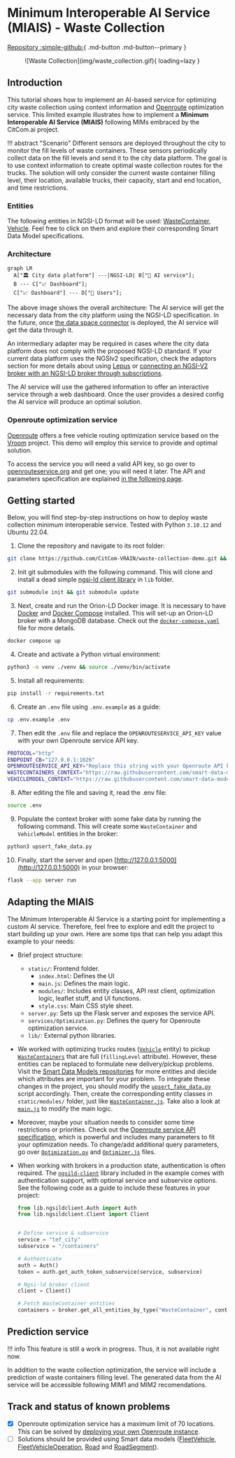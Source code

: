 # Minimum Interoperable AI Service (MIAIS) - Waste Collection 
[Repository :simple-github:](https://github.com/CitCom-VRAIN/waste-collection-demo){ .md-button .md-button--primary }

<figure markdown>
  ![Waste Collection](img/waste_collection.gif){ loading=lazy }
</figure>

## Introduction
This tutorial shows how to implement an AI-based service for optimizing city waste collection using context information and [Openroute](https://openrouteservice.org/) optimization service. This limited example illustrates how to implement a **Minimum Interoperable AI Service (MIAIS)** following MIMs embraced by the CitCom.ai project.

!!! abstract "Scenario"
    Different sensors are deployed throughout the city to monitor the fill levels of waste containers. These sensors periodically collect data on the fill levels and send it to the city data platform. The goal is to use context information to create optimal waste collection routes for the trucks. The solution will only consider the current waste container filling level, their location, available trucks, their capacity, start and end location, and time restrictions.

### Entities
The following entities in NGSI-LD format will be used: [WasteContainer](https://github.com/smart-data-models/dataModel.WasteManagement/tree/master/WasteContainer), [Vehicle](https://github.com/smart-data-models/dataModel.Transportation/tree/master/Vehicle). Feel free to click on them and explore their corresponding Smart Data Model specifications.

### Architecture
```mermaid
graph LR
  A["🏛️ City data platform"] ---|NGSI-LD| B["🤖 AI service"];
  B --- C["📈 Dashboard"];
  C["📈 Dashboard"] --- D["👥 Users"];
```

The above image shows the overall architecture: The AI service will get the necessary data from the city platform using the NGSI-LD specification. In the future, once [the data space connector](./../documentation/data_space_connector/fiware_connector/index.md) is deployed, the AI service will get the data through it. 

An intermediary adapter may be required in cases where the city data platform does not comply with the proposed NGSI-LD standard. If your current data platform uses the NGSIv2 specification, check the adaptors section for more details about using [Lepus](../documentation/lepus.md) or [connecting an NGSI-V2 broker with an NGSI-LD broker through subscriptions](../documentation/iot_agent.md). 

The AI service will use the gathered information to offer an interactive service through a web dashboard. Once the user provides a desired config the AI service will produce an optimal solution.

### Openroute optimization service
[Openroute](https://openrouteservice.org/) offers a free vehicle routing optimization service based on the [Vroom](https://github.com/VROOM-Project/vroom) project. This demo will employ this service to provide and optimal solution. 

To access the service you will need a valid API key, so go over to [openrouteservice.org](https://openrouteservice.org) and get one; you will need it later. The API and parameters specification are explained [in the following page](https://github.com/VROOM-Project/vroom/blob/master/docs/API.md).

## Getting started
Below, you will find step-by-step instructions on how to deploy waste collection minimum interoperable service. Tested with Python `3.10.12` and Ubuntu 22.04.

1. Clone the repository and navigate to its root folder:
```bash
git clone https://github.com/CitCom-VRAIN/waste-collection-demo.git && cd waste-collection-demo
```

2. Init git submodules with the following command. This will clone and install a dead simple [ngsi-ld client library](https://github.com/CitCom-VRAIN/ngsild-client) in `lib` folder.
```bash
git submodule init && git submodule update
```

3. Next, create and run the Orion-LD Docker image. It is necessary to have [Docker](https://www.docker.com/) and [Docker Compose](https://docs.docker.com/compose) installed. This will set-up an Orion-LD broker with a MongoDB database. Check out the [`docker-compose.yaml`](https://github.com/CitCom-VRAIN/waste-collection-demo/blob/mvs-orionld/docker-compose.yaml) file for more details.
```bash
docker compose up
```

4. Create and activate a Python virtual environment:
```bash
python3 -m venv ./venv && source ./venv/bin/activate
```

5. Install all requirements:
```bash
pip install -r requirements.txt
```

6. Create an `.env` file using `.env.example` as a guide: 
```bash
cp .env.example .env
```

7. Then edit the `.env` file and replace the `OPENROUTESERVICE_API_KEY` value with your own Openroute service API key.
```bash
PROTOCOL="http"
ENDPOINT_CB="127.0.0.1:1026"
OPENROUTESERVICE_API_KEY="Replace this string with your Openroute API key"
WASTECONTAINERS_CONTEXT="https://raw.githubusercontent.com/smart-data-models/dataModel.WasteManagement/master/context.jsonld"
VEHICLEMODEL_CONTEXT="https://raw.githubusercontent.com/smart-data-models/dataModel.Transportation/master/context.jsonld"
```

8. After editing the file and saving it, read the .env file:
```bash
source .env
```  

9. Populate the context broker with some fake data by running the following command. This will create some `WasteContainer` and `VehicleModel` entities in the broker:
```bash
python3 upsert_fake_data.py
```

10. Finally, start the server and open [http://127.0.0.1:5000](http://127.0.0.1:5000) in your browser:
```bash
flask --app server run
```

## Adapting the MIAIS
The Minimum Interoperable AI Service is a starting point for implementing a custom AI service. Therefore, feel free to explore and edit the project to start building up your own. Here are some tips that can help you adapt this example to your needs:

- Brief project structure:
	- `static/`: Frontend folder. 
		- `index.html`: Defines the UI
		- `main.js`: Defines the main logic.
		- `modules/`: Includes entity classes, API rest client, optimization logic, leaflet stuff, and UI functions.
		- `style.css`: Main CSS style sheet.
	- `server.py`:  Sets up the Flask server and exposes the service API.
	- `services/Optimization.py`: Defines the query for Openroute optimization service. 
	- `lib/`: External python libraries.

- We worked with optimizing trucks routes ([`Vehicle`](https://github.com/smart-data-models/dataModel.Transportation/tree/master/Vehicle) entity) to pickup [`WasteContainers`](https://github.com/smart-data-models/dataModel.WasteManagement/tree/master/WasteContainer) that are full (`fillingLevel` attribute). However, these entities can be replaced to formulate new delivery/pickup problems. Visit the [Smart Data Models repositories](https://github.com/smart-data-models) for more entities and decide which attributes are important for your problem. To integrate these changes in the project, you should modify the [`upsert_fake_data.py`](https://github.com/CitCom-VRAIN/waste-collection-demo/blob/mvs-orionld/upsert_fake_data.py) script accordingly. Then, create the corresponding entity classes in `static/modules/` folder, just like [`WasteContainer.js`](https://github.com/CitCom-VRAIN/waste-collection-demo/blob/mvs-orionld/static/modules/WasteContainer.js). Take also a look at [`main.js`](https://github.com/CitCom-VRAIN/waste-collection-demo/blob/mvs-orionld/static/main.js) to modify the main logic. 

- Moreover, maybe your situation needs to consider some time restrictions or priorities. Check out the [Openroute service API specification](https://github.com/VROOM-Project/vroom/blob/master/docs/API.md), which is powerful and includes many parameters to fit your optimization needs. To change/add additional query parameters, go over [`Optimization.py`](https://github.com/CitCom-VRAIN/waste-collection-demo/blob/mvs-orionld/services/Optimization.py) and [`Optimizer.js`](https://github.com/CitCom-VRAIN/waste-collection-demo/blob/mvs-orionld/static/modules/Optimizer.js) files.

- When working with brokers in a production state, authentication is often required. The [`ngsild-client`](https://github.com/CitCom-VRAIN/ngsild-client) library included in the example comes with authentication support, with optional service and subservice options. See the following code as a guide to include these features in your project:

  ```python
  from lib.ngsildclient.Auth import Auth
  from lib.ngsildclient.Client import Client


  # Define service & subservice
  service = "tef_city"
  subservice = "/containers"

  # Authenticate
  auth = Auth()
  token = auth.get_auth_token_subservice(service, subservice)

  # Ngsi-ld broker client
  client = Client()

  # Fetch WasteContainer entities
  containers = broker.get_all_entities_by_type("WasteContainer", context, 100, 0, service, subservice, toke).json()
  ```

## Prediction service
!!! info
    This feature is still a work in progress. Thus, it is not available right now.

In addition to the waste collection optimization, the service will include a prediction of waste containers filling level. The generated data from the AI service will be accessible following MIM1 and MIM2 recomendations.

## Track and status of known problems
- [X] Openroute optimization service has a maximum limit of 70 locations. This can be solved by [deploying your own Openroute instance](https://giscience.github.io/openrouteservice/getting-started).
- [ ] Solutions should be provided using Smart data models ([FleetVehicle](), [FleetVehicleOperation](), [Road]() and [RoadSegment]()).